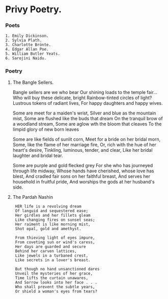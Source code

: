 # Privy Poetry. #
### Poets ###
    1. Emily Dickinson.
    2. Sylvia Plath.
    3. Charlotte Brönte.
    4. Edgar Allan Poe.
    5. William Butler Yeats. 
    6. Sarojini Naidu.

### Poetry ###

1. The Bangle Sellers.

    Bangle sellers are we who bear
    Our shining loads to the temple fair...
    Who will buy these delicate, bright
    Rainbow-tinted circles of light?
    Lustrous tokens of radiant lives,
    For happy daughters and happy wives.

    Some are meet for a maiden's wrist,
    Silver and blue as the mountain mist,
    Some are flushed like the buds that dream
    On the tranquil brow of a woodland stream,
    Some are aglow wth the bloom that cleaves
    To the limpid glory of new born leaves

    Some are like fields of sunlit corn,
    Meet for a bride on her bridal morn,
    Some, like the flame of her marriage fire,
    Or, rich with the hue of her heart's desire,
    Tinkling, luminous, tender, and clear,
    Like her bridal laughter and bridal tear.

    Some are purple and gold flecked grey
    For she who has journeyed through life midway,
    Whose hands have cherished, whose love has blest,
    And cradled fair sons on her faithful breast,
    And serves her household in fruitful pride,
    And worships the gods at her husband's side.

2. The Pardah Nashin

        HER life is a revolving dream
        Of languid and sequestered ease;
        Her girdles and her fillets gleam
        Like changing fires on sunset seas;
        Her raiment is like morning mist,
        Shot opal, gold and amethyst.

        From thieving light of eyes impure,
        From coveting sun or wind's caress,
        Her days are guarded and secure
        Behind her carven lattices,
        Like jewels in a turbaned crest,
        Like secrets in a lover's breast.

        But though no hand unsanctioned dares
        Unveil the mysteries of her grace,
        Time lifts the curtain unawares,
        And Sorrow looks into her face . . .
        Who shall prevent the subtle years,
        Or shield a woman's eyes from tears? 
